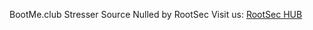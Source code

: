 BootMe.club Stresser Source Nulled by RootSec
Visit us: <a href="https://discord.gg/G6tfGDD">RootSec HUB</a>
